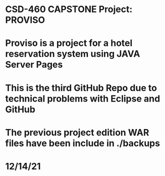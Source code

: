 # CSD-460 CAPSTONE Project: PROVISO
# Proviso is a project for a hotel reservation system using JAVA Server Pages
# This is the third GitHub Repo due to technical problems with Eclipse and GitHub
# The previous project edition WAR files have been include in ./backups
#
# 12/14/21